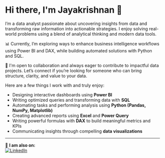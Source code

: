 # Hi there, I'm Jayakrishnan 👋

I’m a data analyst passionate about uncovering insights from data and transforming raw information into actionable strategies. I enjoy solving real-world problems using a blend of analytical thinking and modern data tools.

📊 Currently, I’m exploring ways to enhance business intelligence workflows using Power BI and DAX, while building automated solutions with Python and SQL.  

🤝 I'm open to collaboration and always eager to contribute to impactful data projects. Let’s connect if you’re looking for someone who can bring structure, clarity, and value to your data.

Here are a few things I work with and truly enjoy:

- Designing interactive dashboards using **Power BI**  
- Writing optimized queries and transforming data with **SQL**  
- Automating tasks and performing analysis using **Python (Pandas, NumPy, Matplotlib)**  
- Creating advanced reports using **Excel** and **Power Query**  
- Writing powerful formulas with **DAX** to build meaningful metrics and KPIs  
- Communicating insights through compelling **data visualizations**

---

🔗 **I am also on:**  
[![LinkedIn](https://img.shields.io/badge/LinkedIn-0077B5?style=for-the-badge&logo=linkedin&logoColor=white)](https://www.linkedin.com/in/jayakrishnan-marath/)
